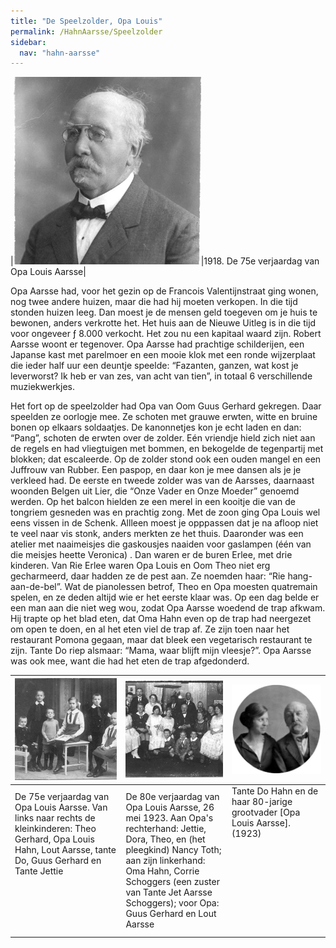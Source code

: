 ```yaml
---
title: "De Speelzolder, Opa Louis"
permalink: /HahnAarsse/Speelzolder
sidebar:
  nav: "hahn-aarsse"
---
```


|[![opa_louis_aarsse_1918](/assets/images/HahnAarsse/small/opa_louis_aarsse_1918.jpg)](/assets/images/HahnAarsse/full/opa_louis_aarsse_1918.jpg)|1918. De 75e verjaardag van Opa Louis Aarsse|


Opa Aarsse had, voor het gezin op de Francois Valentijnstraat ging wonen, nog twee andere huizen, maar die had hij moeten verkopen. In die tijd stonden huizen leeg. Dan moest je de mensen geld toegeven om je huis te bewonen, anders verkrotte het. Het huis aan de Nieuwe Uitleg is in die tijd voor ongeveer ƒ 8.000 verkocht. Het zou nu een kapitaal waard zijn. Robert Aarsse woont er tegenover. Opa Aarsse had prachtige schilderijen, een Japanse kast met parelmoer en een mooie klok met een ronde wijzerplaat die ieder half uur een deuntje speelde: “Fazanten, ganzen, wat kost je leverworst? Ik heb er van zes, van acht van tien”, in totaal 6 verschillende muziekwerkjes.

Het fort op de speelzolder had Opa van Oom Guus Gerhard gekregen. Daar speelden ze oorlogje mee. Ze schoten met grauwe erwten, witte en bruine bonen op elkaars soldaatjes. De kanonnetjes kon je echt laden en dan: “Pang”, schoten de erwten over de zolder. Eén vriendje hield zich niet aan de regels en had vliegtuigen met bommen, en bekogelde de tegenpartij met blokken; dat escaleerde. Op de zolder stond ook een ouden mangel en een Juffrouw van Rubber. Een paspop, en daar kon je mee dansen als je je verkleed had. De eerste en tweede zolder was van de Aarsses, daarnaast woonden Belgen uit Lier, die “Onze Vader en Onze Moeder” genoemd werden. Op het balcon hielden ze een merel in een kooitje die van de tongriem gesneden was en prachtig zong. Met de zoon ging Opa Louis wel eens vissen in de Schenk. Allleen moest je opppassen dat je na afloop niet te veel naar vis stonk, anders merkten ze het thuis. Daaronder was een atelier met naaimeisjes die gaskousjes naaiden voor gaslampen (één van die meisjes heette Veronica) . Dan waren er de buren Erlee, met drie kinderen. Van Rie Erlee waren Opa Louis en Oom Theo niet erg gecharmeerd, daar hadden ze de pest aan. Ze noemden haar: “Rie hang-aan-de-bel”. Wat de pianolessen betrof, Theo en Opa moesten quatremain spelen, en ze deden altijd wie er het eerste klaar was. Op een dag belde er een man aan die niet weg wou, zodat Opa Aarsse woedend de trap afkwam. Hij trapte op het blad eten, dat Oma Hahn even op de trap had neergezet om open te doen, en al het eten viel de trap af. Ze zijn toen naar het restaurant Pomona gegaan, maar dat bleek een vegetarisch restaurant te zijn. Tante Do riep alsmaar: “Mama, waar blijft mijn vleesje?”. Opa Aarsse was ook mee, want die had het eten de trap afgedonderd.

|[![aarsse_kleinkinderen](/assets/images/HahnAarsse/small/aarsse_kleinkinderen.jpg)](/assets/images/HahnAarsse/full/aarsse_kleinkinderen.jpg)|[![aarsse_familie_1923](/assets/images/HahnAarsse/small/aarsse_familie_1923.jpg)](/assets/images/HahnAarsse/full/aarsse_familie_1923.jpg)|[![do_hahn_en_opa_aarse](/assets/images/HahnAarsse/small/do_hahn_en_opa_aarse.jpg)](/assets/images/HahnAarsse/full/do_hahn_en_opa_aarse.jpg)|
| --- | --- | --- |
| De 75e verjaardag van Opa Louis Aarsse. Van links naar rechts de kleinkinderen: Theo Gerhard, Opa Louis Hahn, Lout Aarsse, tante Do, Guus Gerhard en Tante Jettie &nbsp;&nbsp;&nbsp;&nbsp;&nbsp;&nbsp;&nbsp;&nbsp;&nbsp;&nbsp;&nbsp; &nbsp;&nbsp;&nbsp;&nbsp;&nbsp;&nbsp;&nbsp;&nbsp;&nbsp;&nbsp;&nbsp; &nbsp;&nbsp;&nbsp;&nbsp;&nbsp;&nbsp;&nbsp;&nbsp;&nbsp;&nbsp;&nbsp; &nbsp;&nbsp;&nbsp;&nbsp;&nbsp;&nbsp;&nbsp;&nbsp;&nbsp;&nbsp;&nbsp; &nbsp;&nbsp;&nbsp;&nbsp;&nbsp;&nbsp;&nbsp;&nbsp;&nbsp;&nbsp;&nbsp; &nbsp;&nbsp;&nbsp;&nbsp;&nbsp;&nbsp;&nbsp;&nbsp;&nbsp;&nbsp;&nbsp; &nbsp;&nbsp;&nbsp;&nbsp;&nbsp;&nbsp;&nbsp;&nbsp;&nbsp;&nbsp;&nbsp; &nbsp;&nbsp;&nbsp;&nbsp;&nbsp;&nbsp;&nbsp;&nbsp;&nbsp;&nbsp;&nbsp; &nbsp;&nbsp;&nbsp;&nbsp;&nbsp;&nbsp;&nbsp;&nbsp;&nbsp;&nbsp;&nbsp; &nbsp;&nbsp;&nbsp;&nbsp;&nbsp;&nbsp;&nbsp;&nbsp;&nbsp;&nbsp;&nbsp; &nbsp;&nbsp;&nbsp;&nbsp;&nbsp;&nbsp;&nbsp;&nbsp;&nbsp;&nbsp;&nbsp; &nbsp;&nbsp;&nbsp;&nbsp;&nbsp;&nbsp;&nbsp;&nbsp;&nbsp;&nbsp;&nbsp; &nbsp;&nbsp;&nbsp;&nbsp;&nbsp;&nbsp;&nbsp;&nbsp;&nbsp;&nbsp;&nbsp; &nbsp;&nbsp;&nbsp;&nbsp;&nbsp;&nbsp;&nbsp;&nbsp;&nbsp;&nbsp;&nbsp; &nbsp;&nbsp;&nbsp;&nbsp;&nbsp;&nbsp;&nbsp;&nbsp;&nbsp;&nbsp;&nbsp; |De 80e verjaardag van Opa Louis Aarsse, 26 mei 1923. Aan Opa's rechterhand: Jettie, Dora, Theo, en (het pleegkind) Nancy Toth; aan zijn linkerhand: Oma Hahn, Corrie Schoggers (een zuster van Tante Jet Aarsse Schoggers); voor Opa: Guus Gerhard en Lout Aarsse| Tante Do Hahn en de haar 80-jarige grootvader [Opa Louis Aarsse]. (1923) &nbsp;&nbsp;&nbsp;&nbsp;&nbsp;&nbsp;&nbsp;&nbsp;&nbsp;&nbsp;&nbsp; &nbsp;&nbsp;&nbsp;&nbsp;&nbsp;&nbsp;&nbsp;&nbsp;&nbsp;&nbsp;&nbsp; &nbsp;&nbsp;&nbsp;&nbsp;&nbsp;&nbsp;&nbsp;&nbsp;&nbsp;&nbsp;&nbsp; &nbsp;&nbsp;&nbsp;&nbsp;&nbsp;&nbsp;&nbsp;&nbsp;&nbsp;&nbsp;&nbsp; &nbsp;&nbsp;&nbsp;&nbsp;&nbsp;&nbsp;&nbsp;&nbsp;&nbsp;&nbsp;&nbsp; &nbsp;&nbsp;&nbsp;&nbsp;&nbsp;&nbsp;&nbsp;&nbsp;&nbsp;&nbsp;&nbsp; &nbsp;&nbsp;&nbsp;&nbsp;&nbsp;&nbsp;&nbsp;&nbsp;&nbsp;&nbsp;&nbsp; &nbsp;&nbsp;&nbsp;&nbsp;&nbsp;&nbsp;&nbsp;&nbsp;&nbsp;&nbsp;&nbsp; &nbsp;&nbsp;&nbsp;&nbsp;&nbsp;&nbsp;&nbsp;&nbsp;&nbsp;&nbsp;&nbsp; &nbsp;&nbsp;&nbsp;&nbsp;&nbsp;&nbsp;&nbsp;&nbsp;&nbsp;&nbsp;&nbsp; &nbsp;&nbsp;&nbsp;&nbsp;&nbsp;&nbsp;&nbsp;&nbsp;&nbsp;&nbsp;&nbsp; &nbsp;&nbsp;&nbsp;&nbsp;&nbsp;&nbsp;&nbsp;&nbsp;&nbsp;&nbsp;&nbsp; &nbsp;&nbsp;&nbsp;&nbsp;&nbsp;&nbsp;&nbsp;&nbsp;&nbsp;&nbsp;&nbsp; &nbsp;&nbsp;&nbsp;&nbsp;&nbsp;&nbsp;&nbsp;&nbsp;&nbsp;&nbsp;&nbsp; &nbsp;&nbsp;&nbsp;&nbsp;&nbsp;&nbsp;&nbsp;&nbsp;&nbsp;&nbsp;&nbsp; &nbsp;&nbsp;&nbsp;&nbsp;&nbsp;&nbsp;&nbsp;&nbsp;&nbsp;&nbsp;&nbsp; &nbsp;&nbsp;&nbsp;&nbsp;&nbsp;&nbsp;&nbsp;&nbsp;&nbsp;&nbsp;&nbsp; &nbsp;&nbsp;&nbsp;&nbsp;&nbsp;&nbsp;&nbsp;&nbsp;&nbsp;&nbsp;&nbsp; &nbsp;&nbsp;&nbsp;&nbsp;&nbsp;&nbsp;&nbsp;&nbsp;&nbsp;&nbsp;&nbsp; &nbsp;&nbsp;&nbsp;&nbsp;&nbsp;&nbsp;&nbsp;&nbsp;&nbsp;&nbsp;&nbsp; &nbsp;&nbsp;&nbsp;&nbsp;&nbsp;&nbsp;&nbsp;&nbsp;&nbsp;&nbsp;&nbsp; &nbsp;&nbsp;&nbsp;&nbsp;&nbsp;&nbsp;&nbsp;&nbsp;&nbsp;&nbsp;&nbsp; &nbsp;&nbsp;&nbsp;&nbsp;&nbsp;&nbsp;&nbsp;&nbsp;&nbsp;&nbsp;&nbsp; &nbsp;&nbsp;&nbsp;&nbsp;&nbsp;&nbsp;&nbsp;&nbsp;&nbsp;&nbsp;&nbsp; &nbsp;&nbsp;&nbsp;&nbsp;&nbsp;&nbsp;&nbsp;&nbsp;&nbsp;&nbsp;&nbsp; &nbsp;&nbsp;&nbsp;&nbsp;&nbsp;&nbsp;&nbsp;&nbsp;&nbsp;&nbsp;&nbsp; &nbsp;&nbsp;&nbsp;&nbsp;&nbsp;&nbsp;&nbsp;&nbsp;&nbsp;&nbsp;&nbsp;|

